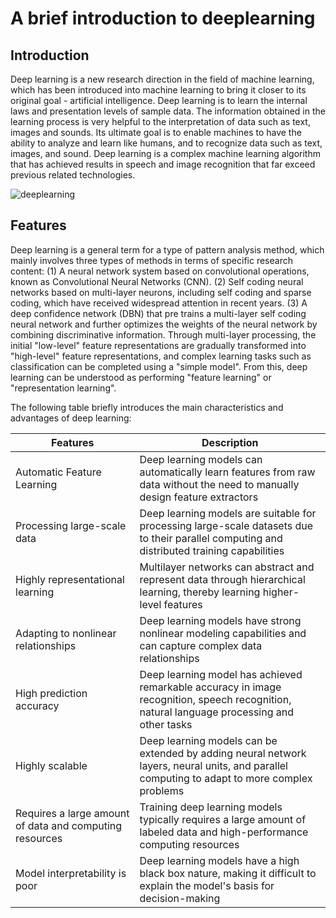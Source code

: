 # A brief introduction to deeplearning

## Introduction

Deep learning is a new research direction in the field of machine learning, which has been introduced into machine learning to bring it closer to its original goal - artificial intelligence.
Deep learning is to learn the internal laws and presentation levels of sample data. The information obtained in the learning process is very helpful to the interpretation of data such as text, images and sounds. Its ultimate goal is to enable machines to have the ability to analyze and learn like humans, and to recognize data such as text, images, and sound. Deep learning is a complex machine learning algorithm that has achieved results in speech and image recognition that far exceed previous related technologies.

![deeplearning](https://github.com/colorful765/colorful765.github.io/assets/133742122/a01a0d95-936c-400f-914f-99607d9542df)

## Features

Deep learning is a general term for a type of pattern analysis method, which mainly involves three types of methods in terms of specific research content:
(1) A neural network system based on convolutional operations, known as Convolutional Neural Networks (CNN).
(2) Self coding neural networks based on multi-layer neurons, including self coding and sparse coding, which have received widespread attention in recent years.
(3) A deep confidence network (DBN) that pre trains a multi-layer self coding neural network and further optimizes the weights of the neural network by combining discriminative information.
Through multi-layer processing, the initial "low-level" feature representations are gradually transformed into "high-level" feature representations, and complex learning tasks such as classification can be completed using a "simple model". From this, deep learning can be understood as performing "feature learning" or "representation learning".

The following table briefly introduces the main characteristics and advantages of deep learning:

|Features | Description|
| ---------------------| ------------------------------------------------------------ |
|Automatic Feature Learning | Deep learning models can automatically learn features from raw data without the need to manually design feature extractors|
|Processing large-scale data | Deep learning models are suitable for processing large-scale datasets due to their parallel computing and distributed training capabilities|
|Highly representational learning | Multilayer networks can abstract and represent data through hierarchical learning, thereby learning higher-level features|
|Adapting to nonlinear relationships | Deep learning models have strong nonlinear modeling capabilities and can capture complex data relationships|
|High prediction accuracy | Deep learning model has achieved remarkable accuracy in image recognition, speech recognition, natural language processing and other tasks|
|Highly scalable | Deep learning models can be extended by adding neural network layers, neural units, and parallel computing to adapt to more complex problems|
|Requires a large amount of data and computing resources | Training deep learning models typically requires a large amount of labeled data and high-performance computing resources|
|Model interpretability is poor | Deep learning models have a high black box nature, making it difficult to explain the model's basis for decision-making|

